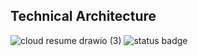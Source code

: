 ## Technical Architecture
![cloud resume drawio (3)](https://github.com/PreciousDipe/resume-challenge/assets/45766007/ea827c6d-bad5-48c1-b667-9cf5dc4321ec)
![status badge](https://github.com/PreciousDipe/resume-challenge/actions/workflows/front-end.yaml/badge.svg)

